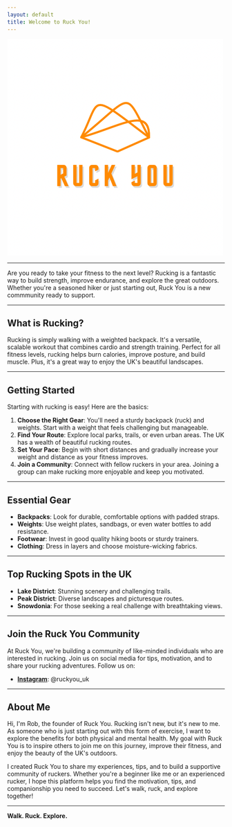 ```yaml
---
layout: default
title: Welcome to Ruck You!
---
```


![Ruck You](Ruck_You_Logo.png)

---

Are you ready to take your fitness to the next level? Rucking is a fantastic way to build strength, improve endurance, and explore the great outdoors. Whether you're a seasoned hiker or just starting out, Ruck You is a new commmunity ready to support.

---

## What is Rucking?

Rucking is simply walking with a weighted backpack. It's a versatile, scalable workout that combines cardio and strength training. Perfect for all fitness levels, rucking helps burn calories, improve posture, and build muscle. Plus, it's a great way to enjoy the UK's beautiful landscapes.

---

## Getting Started

Starting with rucking is easy! Here are the basics:

1. **Choose the Right Gear**: You'll need a sturdy backpack (ruck) and weights. Start with a weight that feels challenging but manageable.
2. **Find Your Route**: Explore local parks, trails, or even urban areas. The UK has a wealth of beautiful rucking routes.
3. **Set Your Pace**: Begin with short distances and gradually increase your weight and distance as your fitness improves.
4. **Join a Community**: Connect with fellow ruckers in your area. Joining a group can make rucking more enjoyable and keep you motivated.

---

## Essential Gear

- **Backpacks**: Look for durable, comfortable options with padded straps.
- **Weights**: Use weight plates, sandbags, or even water bottles to add resistance.
- **Footwear**: Invest in good quality hiking boots or sturdy trainers.
- **Clothing**: Dress in layers and choose moisture-wicking fabrics.

---

## Top Rucking Spots in the UK

- **Lake District**: Stunning scenery and challenging trails.
- **Peak District**: Diverse landscapes and picturesque routes.
- **Snowdonia**: For those seeking a real challenge with breathtaking views.

---

## Join the Ruck You Community

At Ruck You, we're building a community of like-minded individuals who are interested in rucking. Join us on social media for tips, motivation, and to share your rucking adventures. Follow us on:

- **[Instagram](https://www.instagram.com/ruckyou_uk)**: @ruckyou_uk

---

## About Me

Hi, I'm Rob, the founder of Ruck You. Rucking isn't new, but it's new to me. As someone who is just starting out with this form of exercise, I want to explore the benefits for both physical and mental health. My goal with Ruck You is to inspire others to join me on this journey, improve their fitness, and enjoy the beauty of the UK's outdoors.

I created Ruck You to share my experiences, tips, and to build a supportive community of ruckers. Whether you're a beginner like me or an experienced rucker, I hope this platform helps you find the motivation, tips, and companionship you need to succeed. Let's walk, ruck, and explore together!

---

**Walk. Ruck. Explore.**
